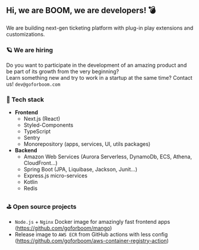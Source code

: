 ## Hi, we are BOOM, we are developers! 💣
We are building next-gen ticketing platform with plug-in play extensions and customizations.

### 🪐 We are hiring
Do you want to participate in the development of an amazing product and be part of its growth from the very beginning?   
Learn something new and try to work in a startup at the same time? Contact us! `dev@goforboom.com`

### 🚀 Tech stack
- **Frontend**
  - Next.js (React)
  - Styled-Components
  - TypeScript
  - Sentry
  - Monorepository (apps, services, UI, utils packages)
- **Backend**
  - Amazon Web Services (Aurora Serverless, DynamoDb, ECS, Athena, CloudFront...)
  - Spring Boot (JPA, Liquibase, Jackson, Junit...)
  - Express.js micro-services
  - Kotlin
  - Redis

### ⛳️ Open source projects
- `Node.js` + `Nginx` Docker image for amazingly fast frontend apps (https://github.com/goforboom/mango)
- Release image to `AWS ECR` from GitHub actions with less config (https://github.com/goforboom/aws-container-registry-action)
